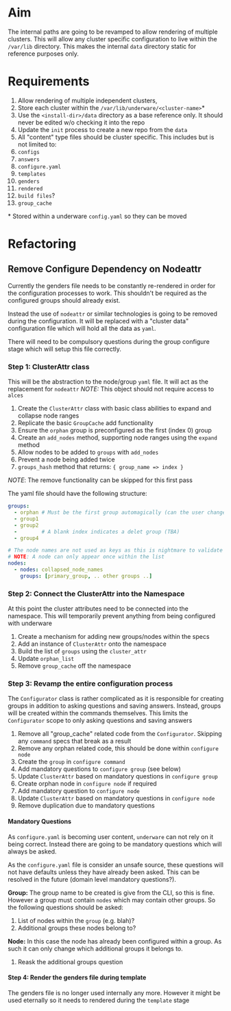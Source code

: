 # Aim

The internal paths are going to be revamped to allow rendering of multiple
clusters. This will allow any cluster specific configuration to live within
the `/var/lib` directory. This makes the internal `data` directory static
for reference purposes only.

# Requirements

1. Allow rendering of multiple independent clusters,
2. Store each cluster within the `/var/lib/underware/<cluster-name>`\*
3. Use the `<install-dir>/data` directory as a base reference only. It should
   never be edited w/o checking it into the repo
4. Update the `init` process to create a new repo from the `data`
5. All "content" type files should be cluster specific. This includes but is
   not limited to:
  1. `configs`
  2. `answers`
  3. `configure.yaml`
  4. `templates`
  5. `genders`
  6. `rendered`
  7. `build files`?
  8. `group_cache`

\* Stored within a underware `config.yaml` so they can be moved

# Refactoring

## Remove Configure Dependency on Nodeattr

Currently the genders file needs to be constantly re-rendered in order for the
configuration processes to work. This shouldn't be required as the configured
groups should already exist.

Instead the use of `nodeattr` or similar technologies is going to be removed
during the configuration. It will be replaced with a "cluster data"
configuration file which will hold all the data as `yaml`.

There will need to be compulsory questions during the group configure stage
which will setup this file correctly.

### Step 1: ClusterAttr class

This will be the abstraction to the node/group `yaml` file. It will act as the
replacement for `nodeattr`
*NOTE:* This object should not require access to `alces`

1. Create the `ClusterAttr` class with basic class abilities to expand and
   collapse node ranges
2. Replicate the basic `GroupCache` add functionality
3. Ensure the `orphan` group is preconfigured as the first (index 0) group
4. Create an `add_nodes` method, supporting node ranges using the `expand`
   method
5. Allow nodes to be added to `groups` with `add_nodes`
6. Prevent a node being added twice
7. `groups_hash` method that returns: `{ group_name => index }`

*NOTE*: The remove functionality can be skipped for this first pass

The yaml file should have the following structure:

```YAML
groups:
  - orphan # Must be the first group automagically (can the user change this?)
  - group1
  - group2
  -        # A blank index indicates a delet group (TBA)
  - group4

# The node names are not used as keys as this is nightmare to validate
# NOTE: A node can only appear once within the list
nodes:
  - nodes: collapsed_node_names
    groups: [primary_group, .. other groups ..]
```

### Step 2: Connect the ClusterAttr into the Namespace

At this point the cluster attributes need to be connected into the namespace.
This will temporarily prevent anything from being configured with underware

1. Create a mechanism for adding new groups/nodes within the specs
2. Add an instance of `ClusterAttr` onto the namespace
3. Build the list of `groups` using the `cluster_attr`
4. Update `orphan_list`
5. Remove `group_cache` off the namespace

### Step 3: Revamp the entire configuration process

The `Configurator` class is rather complicated as it is responsible for
creating groups in addition to asking questions and saving answers. Instead,
groups will be created within the commands themselves. This limits the
`Configurator` scope to only asking questions and saving answers

1. Remove all "group_cache" related code from the `Configurator`. Skipping
   any `command` specs that break as a result
2. Remove any orphan related code, this should be done within `configure node`
3. Create the `group` in `configure command`
4. Add mandatory questions to `configure group` (see below)
5. Update `ClusterAttr` based on mandatory questions in `configure group`
6. Create orphan node in `configure node` if required
5. Add mandatory question to `configure node`
6. Update `ClusterAttr` based on mandatory questions in `configure node`
5. Remove duplication due to mandatory questions

#### Mandatory Questions

As `configure.yaml` is becoming user content, `underware` can not rely on it
being correct. Instead there are going to be mandatory questions which will
always be asked.

As the `configure.yaml` file is consider an unsafe source, these questions will
not have defaults unless they have already been asked. This can be resolved in
the future (domain level mandatory questions?).

**Group:**
The group name to be created is give from the CLI, so this is fine. However
a group must contain `nodes` which may contain other groups. So the following
questions should be asked:

1. List of nodes within the `group` (e.g. blah)?
2. Additional groups these nodes belong to?

**Node:**
In this case the node has already been configured within a group. As such it
can only change which additional groups it belongs to.

1. Reask the additional groups question

#### Step 4: Render the genders file during template

The genders file is no longer used internally any more. However it might be used
eternally so it needs to rendered during the `template` stage

